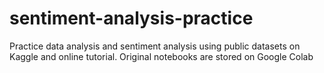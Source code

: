 # sentiment-analysis-practice
Practice data analysis and sentiment analysis using public datasets on Kaggle and online tutorial. 
Original notebooks are stored on Google Colab
